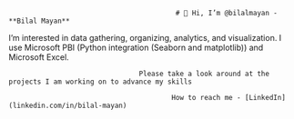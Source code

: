                                              # 👋 Hi, I’m @bilalmayan - **Bilal Mayan**

I’m interested in data gathering, organizing, analytics, and visualization. I use Microsoft PBI (Python integration (Seaborn and matplotlib)) and Microsoft Excel. 
      
                                    Please take a look around at the projects I am working on to advance my skills

                                            How to reach me - [LinkedIn](linkedin.com/in/bilal-mayan)

<!---
bilalmayan/bilalmayan is a ✨ special ✨ repository because its `README.md` (this file) appears on your GitHub profile.
You can click the Preview link to take a look at your changes.
--->

